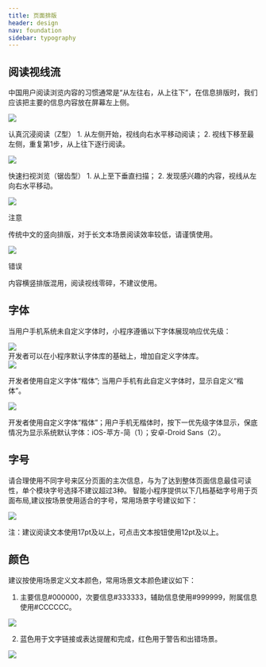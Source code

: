 ```yaml
---
title: 页面排版
header: design
nav: foundation
sidebar: typography
---
```


## 阅读视线流
中国用户阅读浏览内容的习惯通常是“从左往右，从上往下”，在信息排版时，我们应该把主要的信息内容放在屏幕左上侧。
<div class="m-doc-custom-examples">
	<div class="m-doc-custom-examples-correct">
		<img src="../../../img/design/foundation/typography/1-1.png">
		<p class="m-doc-custom-examples-text">认真沉浸阅读（Z型）
			1. 从左侧开始，视线向右水平移动阅读；
			2. 视线下移至最左侧，重复第1步，从上往下逐行阅读。</p>
	</div>
	<div class="m-doc-custom-examples-correct">
		<img src="../../../img/design/foundation/typography/1-2.png">
		<p class="m-doc-custom-examples-text">快速扫视浏览（锯齿型）
			1. 从上至下垂直扫描；
			2. 发现感兴趣的内容，视线从左向右水平移动。</p>
	</div>
</div>

<div class="m-doc-custom-examples">
	<div class="m-doc-custom-examples-warning">
		<img src="../../../img/design/foundation/typography/2-1.png">
		<p class="m-doc-custom-examples-title">注意</p><p class="m-doc-custom-examples-text">传统中文的竖向排版，对于长文本场景阅读效率较低，请谨慎使用。</p>
	</div>
	<div class="m-doc-custom-examples-error ">
		<img src="../../../img/design/foundation/typography/2-2.png">
		<p class="m-doc-custom-examples-title">错误</p><p class="m-doc-custom-examples-text">内容横竖排版混用，阅读视线零碎，不建议使用。</p>
	</div>
</div>


## 字体
当用户手机系统未自定义字体时，小程序遵循以下字体展现响应优先级：
<div class="m-doc-custom-examples">
	<div class="m-doc-custom-examples-correct">
		<img src="../../../img/design/foundation/typography/3.png">
	</div>
</div>
开发者可以在小程序默认字体库的基础上，增加自定义字体库。

<div class="m-doc-custom-examples">
	<div class="m-doc-custom-examples-correct">
		<img src="../../../img/design/foundation/typography/4.png">
		<p class="m-doc-custom-examples-text">开发者使用自定义字体“楷体”; 当用户手机有此自定义字体时，显示自定义“楷体”。</p>
	</div>
</div>
<div class="m-doc-custom-examples">
	<div class="m-doc-custom-examples--correct">
		<img src="../../../img/design/foundation/typography/5.png">
		<p class="m-doc-custom-examples-text">开发者使用自定义字体“楷体”；用户手机无楷体时，按下一优先级字体显示，保底情况为显示系统默认字体：iOS-苹方-简（1）；安卓-Droid Sans（2）。 </p>
	</div>
</div>

## 字号
请合理使用不同字号来区分页面的主次信息，与为了达到整体页面信息最佳可读性，单个模块字号选择不建议超过3种。
智能小程序提供以下几档基础字号用于页面布局,建议按场景使用适合的字号，常用场景字号建议如下：
<div class="m-doc-custom-examples">
	<div class="m-doc-custom-examples-correct">
		<img src="../../../img/design/foundation/typography/6.png"><p class="m-doc-custom-examples-text">注：建议阅读文本使用17pt及以上，可点击文本按钮使用12pt及以上。</p></div>
</div>


## 颜色
建议按使用场景定义文本颜色，常用场景文本颜色建议如下：
1. 主要信息#000000，次要信息#333333，辅助信息使用#999999，附属信息使用#CCCCCC。

<div class="m-doc-custom-examples"><div class="m-doc-custom-examples-correct">
		<img src="../../../img/design/foundation/typography/7.png"></div>
</div>

2. 蓝色用于文字链接或表达提醒和完成，红色用于警告和出错场景。

<div class="m-doc-custom-examples"><div class="m-doc-custom-examples-correct">
		<img src="../../../img/design/foundation/typography/8.png">
</div></div>